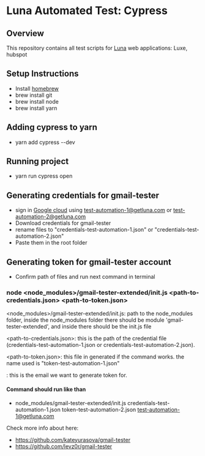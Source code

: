 # Luna Automated Test: Cypress

## Overview
This repository contains all test scripts for  [Luna](https://www.getluna.com) web applications: Luxe, hubspot

## Setup Instructions 

- Install [homebrew](https://brew.sh/index_es)
-  brew install git
-  brew install node
-  brew install yarn

## Adding cypress to yarn
- yarn add cypress --dev

## Running project
- yarn run cypress open

## Generating credentials for gmail-tester
- sign in [Google cloud](https://console.cloud.google.com/apis/credentials) using test-automation-1@getluna.com or test-automation-2@getluna.com 
- Download credentials for gmail-tester
- rename files to "credentials-test-automation-1.json" or "credentials-test-automation-2.json"
- Paste them in the root folder

## Generating token for gmail-tester account
- Confirm path of files and run next command in terminal

### node <node_modules>/gmail-tester-extended/init.js <path-to-credentials.json> <path-to-token.json> <target-email>


<node_modules>/gmail-tester-extended/init.js: path to the  node_modules folder, inside the node_modules folder there should be module 'gmail-tester-extended', and inside there should be the init.js file

<path-to-credentials.json>: this is the path of the credential file (credentials-test-automation-1.json or credentials-test-automation-2.json). 

<path-to-token.json>: this file in generated if the command works. the name used is "token-test-automation-1.json"

<target-email>: this is the email we want to generate token for.

#### Command should run like than

- node_modules/gmail-tester-extended/init.js credentials-test-automation-1.json token-test-automation-2.json test-automation-1@getluna.com

Check more info about here:
- https://github.com/kateyurasova/gmail-tester
- https://github.com/levz0r/gmail-tester